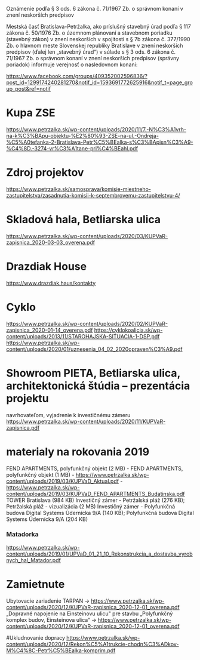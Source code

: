 Oznámenie podľa § 3 ods. 6 zákona č. 71/1967 Zb. o správnom konaní v znení neskorších predpisov

Mestská časť Bratislava-Petržalka, ako príslušný stavebný úrad podľa § 117 zákona č. 50/1976 Zb. o územnom plánovaní a stavebnom poriadku (stavebný zákon) v znení neskorších v spojitosti s § 7b zákona č. 377/1990 Zb. o hlavnom meste Slovenskej republiky Bratislave v znení neskorších predpisov (ďalej len „stavebný úrad“) v súlade s § 3 ods. 6 zákona č. 71/1967 Zb. o správnom konaní v znení neskorších predpisov (správny poriadok) informuje verejnosť o nasledovnom konaní:

https://www.facebook.com/groups/409352002596836/?post_id=1299174240281270&notif_id=1593691772625916&notif_t=page_group_post&ref=notif

# Kupa ZSE
https://www.petrzalka.sk/wp-content/uploads/2020/11/7.-N%C3%A1vrh-na-k%C3%BApu-objektu-%E2%80%93-ZSE-na-ul.-Ondreja-%C5%A0tefanka-2-Bratislava-Petr%C5%BEalka-s%C3%BApisn%C3%A9-%C4%8D.-3274-vr%C3%A1tane-pri%C4%BEahl.pdf

# Zdroj projektov
https://www.petrzalka.sk/samosprava/komisie-miestneho-zastupitelstva/zasadnutia-komisii-k-septembrovemu-zastupitelstvu-4/

# Skladová hala, Betliarska ulica
https://www.petrzalka.sk/wp-content/uploads/2020/03/KUPVaR-zapisnica_2020-03-03_overena.pdf

# Drazdiak House
https://www.drazdiak.haus/kontakty

# Cyklo
https://www.petrzalka.sk/wp-content/uploads/2020/02/KUPVaR-zapisnica_2020-01-14_overena.pdf
https://cyklokoalicia.sk/wp-content/uploads/2013/11/STAROHAJSKA-SITUACIA-1-DSP.pdf
https://www.petrzalka.sk/wp-content/uploads/2020/01/uznesenia_04_02_2020opraven%C3%A9.pdf

# Showroom PIETA, Betliarska ulica, architektonická štúdia – prezentácia projektu
navrhovateľom, vyjadrenie k investičnému zámeru
https://www.petrzalka.sk/wp-content/uploads/2020/11/KUPVaR-zapisnica.pdf

# materialy na rokovania 2019
FEND APARTMENTS, polyfunkčný objekt (2 MB) - FEND APARTMENTS, polyfunkčný objekt (1 MB) - https://www.petrzalka.sk/wp-content/uploads/2019/03/KUPVaD_Aktual.pdf - https://www.petrzalka.sk/wp-content/uploads/2019/03/KUPVaD_FEND_APARTMENTS_Budatinska.pdf
TOWER Bratislava (984 KB)
Investičný zámer - Petržalská pláž (276 KB); Petržalská pláž - vizualizácia (2 MB)
Investičný zámer - Polyfunkčná budova Digital Systems Údernícka 9/A (140 KB); Polyfunkčná budova Digital Systems Údernícka 9/A (204 KB)
### Matadorka
https://www.petrzalka.sk/wp-content/uploads/2019/01/UPVaD_01_21_10_Rekonstrukcia_a_dostavba_vyrobnych_hal_Matador.pdf

# Zamietnute

Ubytovacie zariadenie TARPAN -> https://www.petrzalka.sk/wp-content/uploads/2020/12/KUPVaR-zapisnica_2020-12-01_overena.pdf
„Dopravné napojenie na Einsteinovu ulicu" pre stavbu „Polyfunkčný komplex budov, Einsteinova ulica“ -> https://www.petrzalka.sk/wp-content/uploads/2020/12/KUPVaR-zapisnica_2020-12-01_overena.pdf

#Ukludnovanie dopracy
https://www.petrzalka.sk/wp-content/uploads/2020/12/Rekon%C5%A1trukcie-chodn%C3%ADkov-M%C4%8C-Petr%C5%BEalka-komprim.pdf
